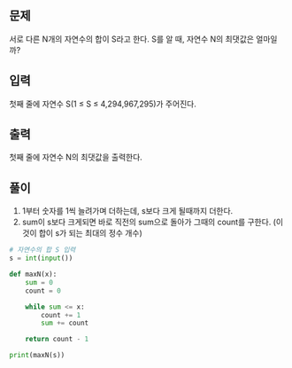 ## 문제
서로 다른 N개의 자연수의 합이 S라고 한다. S를 알 때, 자연수 N의 최댓값은 얼마일까?

## 입력
첫째 줄에 자연수 S(1 ≤ S ≤ 4,294,967,295)가 주어진다.

## 출력
첫째 줄에 자연수 N의 최댓값을 출력한다.

## 풀이
1. 1부터 숫자를 1씩 늘려가며 더하는데, s보다 크게 될때까지 더한다.
2. sum이 s보다 크게되면 바로 직전의 sum으로 돌아가 그때의 count를 구한다. (이것이 합이 s가 되는 최대의 정수 개수)

```python
# 자연수의 합 S 입력
s = int(input())

def maxN(x):
    sum = 0
    count = 0

    while sum <= x:
        count += 1
        sum += count

    return count - 1

print(maxN(s))
